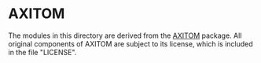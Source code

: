 # AXITOM

The modules in this directory are derived from the
[AXITOM](https://github.com/PolymerGuy/AXITOM) package. All original
components of AXITOM are subject to its license, which is included in
the file "LICENSE".
